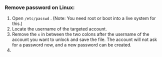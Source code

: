 ### Remove password on Linux:
1. Open `/etc/passwd` . (Note: You need root or boot into a live system for this.)
2. Locate the username of the targeted account.
3. Remove the `x` in between the two colons after the username of the account you want to unlock and save the file. The account will not ask for a password now, and a new password can be created.
4. 